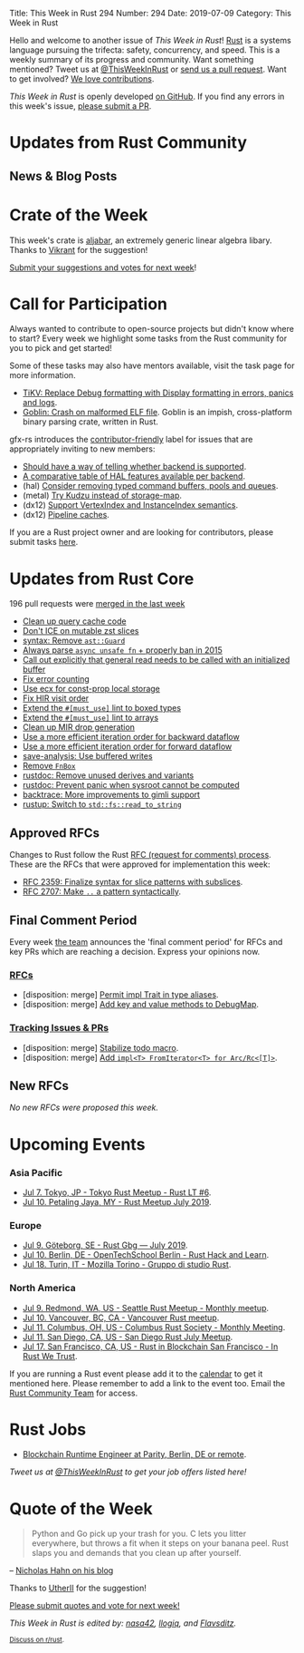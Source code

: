 Title: This Week in Rust 294
Number: 294
Date: 2019-07-09
Category: This Week in Rust

Hello and welcome to another issue of *This Week in Rust*!
[Rust](http://rust-lang.org) is a systems language pursuing the trifecta: safety, concurrency, and speed.
This is a weekly summary of its progress and community.
Want something mentioned? Tweet us at [@ThisWeekInRust](https://twitter.com/ThisWeekInRust) or [send us a pull request](https://github.com/cmr/this-week-in-rust).
Want to get involved? [We love contributions](https://github.com/rust-lang/rust/blob/master/CONTRIBUTING.md).

*This Week in Rust* is openly developed [on GitHub](https://github.com/cmr/this-week-in-rust).
If you find any errors in this week's issue, [please submit a PR](https://github.com/cmr/this-week-in-rust/pulls).

# Updates from Rust Community

## News & Blog Posts

# Crate of the Week

This week's crate is [aljabar](https://github.com/maplant/aljabar), an extremely generic linear algebra libary. Thanks to [Vikrant](https://users.rust-lang.org/t/crate-of-the-week/2704/574) for the suggestion!

[Submit your suggestions and votes for next week][submit_crate]!

[submit_crate]: https://users.rust-lang.org/t/crate-of-the-week/2704

# Call for Participation

Always wanted to contribute to open-source projects but didn't know where to start?
Every week we highlight some tasks from the Rust community for you to pick and get started!

Some of these tasks may also have mentors available, visit the task page for more information.

* [TiKV: Replace Debug formatting with Display formatting in errors, panics and logs](https://github.com/tikv/tikv/issues/4960).
* [Goblin: Crash on malformed ELF file](https://github.com/m4b/goblin/issues/120). Goblin is an impish, cross-platform binary parsing crate, written in Rust.

gfx-rs introduces the [contributor-friendly](https://github.com/gfx-rs/gfx/issues?q=is%3Aissue+is%3Aopen+label%3Acontributor-friendly) label for issues that are appropriately inviting to new members:

* [Should have a way of telling whether backend is supported](https://github.com/gfx-rs/gfx/issues/2783).
* [A comparative table of HAL features available per backend](https://github.com/gfx-rs/gfx/issues/2547).
* (hal) [Consider removing typed command buffers, pools and queues](https://github.com/gfx-rs/gfx/issues/2862).
* (metal) [Try Kudzu instead of storage-map](https://github.com/gfx-rs/gfx/issues/2860).
* (dx12) [Support VertexIndex and InstanceIndex semantics](https://github.com/gfx-rs/gfx/issues/2589).
* (dx12) [Pipeline caches](https://github.com/gfx-rs/gfx/issues/2877).

If you are a Rust project owner and are looking for contributors, please submit tasks [here][guidelines].

[guidelines]: https://users.rust-lang.org/t/twir-call-for-participation/4821

# Updates from Rust Core

196 pull requests were [merged in the last week][merged]

[merged]: https://github.com/search?q=is%3Apr+org%3Arust-lang+is%3Amerged+merged%3A2019-06-24..2019-07-01

* [Clean up query cache code](https://github.com/rust-lang/rust/pull/59722)
* [Don't ICE on mutable zst slices](https://github.com/rust-lang/rust/pull/62094)
* [syntax: Remove `ast::Guard`](https://github.com/rust-lang/rust/pull/62075)
* [Always parse `async unsafe fn` + properly ban in 2015](https://github.com/rust-lang/rust/pull/62241)
* [Call out explicitly that general read needs to be called with an initialized buffer](https://github.com/rust-lang/rust/pull/62102)
* [Fix error counting](https://github.com/rust-lang/rust/pull/62055)
* [Use ecx for const-prop local storage](https://github.com/rust-lang/rust/pull/62012)
* [Fix HIR visit order](https://github.com/rust-lang/rust/pull/61572)
* [Extend the `#[must_use]` lint to boxed types](https://github.com/rust-lang/rust/pull/62228)
* [Extend the `#[must_use]` lint to arrays](https://github.com/rust-lang/rust/pull/62235)
* [Clean up MIR drop generation](https://github.com/rust-lang/rust/pull/61872)
* [Use a more efficient iteration order for backward dataflow](https://github.com/rust-lang/rust/pull/62063)
* [Use a more efficient iteration order for forward dataflow](https://github.com/rust-lang/rust/pull/62062)
* [save-analysis: Use buffered writes](https://github.com/rust-lang/rust/pull/62164)
* [Remove `FnBox`](https://github.com/rust-lang/rust/pull/62043)
* [rustdoc: Remove unused derives and variants](https://github.com/rust-lang/rust/pull/62224)
* [rustdoc: Prevent panic when sysroot cannot be computed](https://github.com/rust-lang/rust/pull/61459)
* [backtrace: More improvements to gimli support](https://github.com/rust-lang/backtrace-rs/pull/217)
* [rustup: Switch to `std::fs::read_to_string`](https://github.com/rust-lang/rustup.rs/pull/1906)

## Approved RFCs

Changes to Rust follow the Rust [RFC (request for comments)
process](https://github.com/rust-lang/rfcs#rust-rfcs). These
are the RFCs that were approved for implementation this week:

* [RFC 2359: Finalize syntax for slice patterns with subslices](https://github.com/rust-lang/rfcs/pull/2359).
* [RFC 2707: Make `..` a pattern syntactically](https://github.com/rust-lang/rfcs/pull/2707).

## Final Comment Period

Every week [the team](https://www.rust-lang.org/team.html) announces the
'final comment period' for RFCs and key PRs which are reaching a
decision. Express your opinions now.

### [RFCs](https://github.com/rust-lang/rfcs/labels/final-comment-period)

* [disposition: merge] [Permit impl Trait in type aliases](https://github.com/rust-lang/rfcs/pull/2515).
* [disposition: merge] [Add key and value methods to DebugMap](https://github.com/rust-lang/rfcs/pull/2696).

### [Tracking Issues & PRs](https://github.com/rust-lang/rust/labels/final-comment-period)

* [disposition: merge] [Stabilize todo macro](https://github.com/rust-lang/rust/pull/61879).
* [disposition: merge] [Add `impl<T> FromIterator<T> for Arc/Rc<[T]>`](https://github.com/rust-lang/rust/pull/61953).

## New RFCs

*No new RFCs were proposed this week.*

# Upcoming Events

### Asia Pacific

* [Jul  7. Tokyo, JP - Tokyo Rust Meetup - Rust LT #6](https://rust.connpass.com/event/133657/).
* [Jul 10. Petaling Jaya, MY - Rust Meetup July 2019](https://docs.google.com/forms/d/e/1FAIpQLSeyDIRlKFE0h4gJ8cxL6tz_3G4p7k4okZZBNhGbuitlOqBJOg/viewform).

### Europe

* [Jul  9. Göteborg, SE - Rust Gbg — July 2019](https://www.meetup.com/rustgbg/events/262786615/).
* [Jul 10. Berlin, DE - OpenTechSchool Berlin - Rust Hack and Learn](https://www.meetup.com/opentechschool-berlin/events/gkkttqyzkbnb/).
* [Jul 18. Turin, IT - Mozilla Torino - Gruppo di studio Rust](https://www.meetup.com/Mozilla-Torino/events/258593192).

### North America

* [Jul  9. Redmond, WA, US - Seattle Rust Meetup - Monthly meetup](https://www.meetup.com/Seattle-Rust-Meetup/events/gfnncryzkbmb/).
* [Jul 10. Vancouver, BC, CA - Vancouver Rust meetup](https://www.meetup.com/Vancouver-Rust/events/fzqqwqyzkbnb/).
* [Jul 11. Columbus, OH, US - Columbus Rust Society - Monthly Meeting](https://www.meetup.com/columbus-rs/events/dbcfrpyzkbpb/).
* [Jul 11. San Diego, CA, US - San Diego Rust July Meetup](https://www.meetup.com/San-Diego-Rust/events/262650307/).
* [Jul 17. San Francisco, CA, US - Rust in Blockchain San Francisco - In Rust We Trust](https://www.meetup.com/Rust-in-Blockchain-San-Francisco/events/262773260/).

If you are running a Rust event please add it to the [calendar] to get
it mentioned here. Please remember to add a link to the event too.
Email the [Rust Community Team][community] for access.

[calendar]: https://www.google.com/calendar/embed?src=apd9vmbc22egenmtu5l6c5jbfc%40group.calendar.google.com
[community]: mailto:community-team@rust-lang.org

# Rust Jobs

* [Blockchain Runtime Engineer at Parity, Berlin, DE or remote](https://www.parity.io/jobs/#berlin-blockchain-runtime-engineer).

*Tweet us at [@ThisWeekInRust](https://twitter.com/ThisWeekInRust) to get your job offers listed here!*

# Quote of the Week

> Python and Go pick up your trash for you. C lets you litter everywhere, but throws a fit when it steps on your banana peel. Rust slaps you and demands that you clean up after yourself.

– [Nicholas Hahn on his blog](http://www.nicolas-hahn.com/python/go/rust/programming/2019/07/01/program-in-python-go-rust/)

Thanks to [UtherII](https://users.rust-lang.org/t/twir-quote-of-the-week/328/662) for the suggestion!

[Please submit quotes and vote for next week!](https://users.rust-lang.org/t/twir-quote-of-the-week/328)

*This Week in Rust is edited by: [nasa42](https://github.com/nasa42), [llogiq](https://github.com/llogiq), and [Flavsditz](https://github.com/Flavsditz).*

<small>[Discuss on r/rust]().</small>

